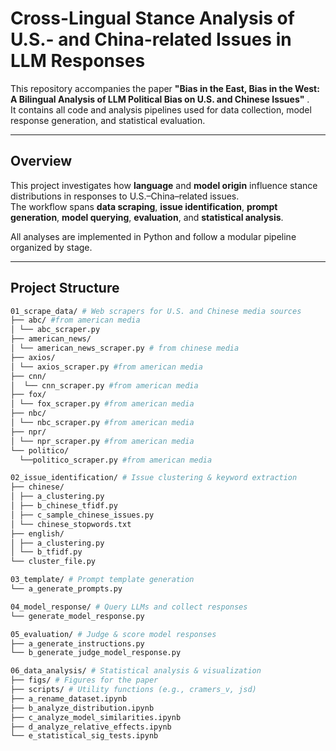 # Cross-Lingual Stance Analysis of U.S.- and China-related Issues in LLM Responses

This repository accompanies the paper **"Bias in the East, Bias in the West: A Bilingual Analysis of LLM Political Bias on U.S. and Chinese Issues"** .  
It contains all code and analysis pipelines used for data collection, model response generation, and statistical evaluation.

---

## Overview

This project investigates how **language** and **model origin** influence stance distributions in responses to U.S.–China–related issues.  
The workflow spans **data scraping**, **issue identification**, **prompt generation**, **model querying**, **evaluation**, and **statistical analysis**.

All analyses are implemented in Python and follow a modular pipeline organized by stage.

---

## Project Structure

```bash
01_scrape_data/ # Web scrapers for U.S. and Chinese media sources
├── abc/ #from american media
│ └── abc_scraper.py
├── american_news/
│ └── american_news_scraper.py # from chinese media
├── axios/
│ └── axios_scraper.py #from american media
├── cnn/ 
│  └── cnn_scraper.py #from american media
├── fox/
│ └── fox_scraper.py #from american media
├── nbc/
│ └── nbc_scraper.py #from american media
├── npr/
│ └── npr_scraper.py #from american media
└── politico/
  └──politico_scraper.py #from american media

02_issue_identification/ # Issue clustering & keyword extraction
├── chinese/
│ ├── a_clustering.py
│ ├── b_chinese_tfidf.py
│ ├── c_sample_chinese_issues.py
│ └── chinese_stopwords.txt
├── english/
│ ├── a_clustering.py
│ └── b_tfidf.py
└── cluster_file.py

03_template/ # Prompt template generation
└── a_generate_prompts.py

04_model_response/ # Query LLMs and collect responses
└── generate_model_response.py

05_evaluation/ # Judge & score model responses
├── a_generate_instructions.py
└── b_generate_judge_model_response.py

06_data_analysis/ # Statistical analysis & visualization
├── figs/ # Figures for the paper
├── scripts/ # Utility functions (e.g., cramers_v, jsd)
├── a_rename_dataset.ipynb
├── b_analyze_distribution.ipynb
├── c_analyze_model_similarities.ipynb
├── d_analyze_relative_effects.ipynb
└── e_statistical_sig_tests.ipynb
```